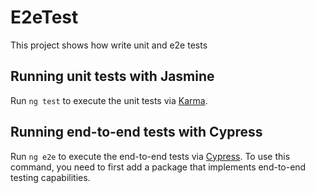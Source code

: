 # E2eTest

This project shows how write unit and e2e tests

## Running unit tests with Jasmine

Run `ng test` to execute the unit tests via [Karma](https://karma-runner.github.io).

## Running end-to-end tests with Cypress

Run `ng e2e` to execute the end-to-end tests via [Cypress](https://www.cypress.io/). To use this command, you need to first add a package that implements end-to-end testing capabilities.
